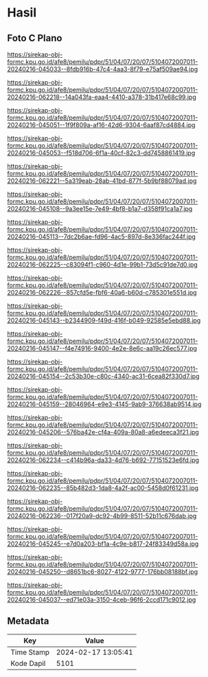 # Hasil

## Foto C Plano

https://sirekap-obj-formc.kpu.go.id/afe8/pemilu/pdpr/51/04/07/20/07/5104072007011-20240216-045033--8fdb916b-47c4-4aa3-8f79-e75af509ae94.jpg

https://sirekap-obj-formc.kpu.go.id/afe8/pemilu/pdpr/51/04/07/20/07/5104072007011-20240216-062218--14a043fa-eaa4-4410-a378-31b417e68c99.jpg

https://sirekap-obj-formc.kpu.go.id/afe8/pemilu/pdpr/51/04/07/20/07/5104072007011-20240216-045051--1f9f809a-af16-42d6-9304-6aaf87cd4884.jpg

https://sirekap-obj-formc.kpu.go.id/afe8/pemilu/pdpr/51/04/07/20/07/5104072007011-20240216-045053--f518d706-6f1a-40cf-82c3-dd7458861419.jpg

https://sirekap-obj-formc.kpu.go.id/afe8/pemilu/pdpr/51/04/07/20/07/5104072007011-20240216-062221--5a319eab-28ab-41bd-877f-5b9bf88079ad.jpg

https://sirekap-obj-formc.kpu.go.id/afe8/pemilu/pdpr/51/04/07/20/07/5104072007011-20240216-045108--9a3ee15e-7e49-4bf8-b1a7-d358f91ca1a7.jpg

https://sirekap-obj-formc.kpu.go.id/afe8/pemilu/pdpr/51/04/07/20/07/5104072007011-20240216-045113--7dc2b6ae-fd96-4ac5-897d-8e336fac244f.jpg

https://sirekap-obj-formc.kpu.go.id/afe8/pemilu/pdpr/51/04/07/20/07/5104072007011-20240216-062225--c83094f1-c960-4d1e-99b1-73d5c91de7d0.jpg

https://sirekap-obj-formc.kpu.go.id/afe8/pemilu/pdpr/51/04/07/20/07/5104072007011-20240216-062226--857cfd5e-fbf6-40a6-b60d-c785301e551d.jpg

https://sirekap-obj-formc.kpu.go.id/afe8/pemilu/pdpr/51/04/07/20/07/5104072007011-20240216-045143--b2344909-f49d-416f-b049-92585e5ebd88.jpg

https://sirekap-obj-formc.kpu.go.id/afe8/pemilu/pdpr/51/04/07/20/07/5104072007011-20240216-045147--f4e74916-9400-4e2e-8e6c-aa19c26ec577.jpg

https://sirekap-obj-formc.kpu.go.id/afe8/pemilu/pdpr/51/04/07/20/07/5104072007011-20240216-045154--2c53b30e-c80c-4340-ac31-6cea82f330d7.jpg

https://sirekap-obj-formc.kpu.go.id/afe8/pemilu/pdpr/51/04/07/20/07/5104072007011-20240216-045159--28046964-e9e3-4145-9ab9-376638ab9514.jpg

https://sirekap-obj-formc.kpu.go.id/afe8/pemilu/pdpr/51/04/07/20/07/5104072007011-20240216-045206--576ba42e-cf4a-409a-80a8-a6edeeca3f21.jpg

https://sirekap-obj-formc.kpu.go.id/afe8/pemilu/pdpr/51/04/07/20/07/5104072007011-20240216-062234--c414b96a-da33-4d76-b692-77151523e6fd.jpg

https://sirekap-obj-formc.kpu.go.id/afe8/pemilu/pdpr/51/04/07/20/07/5104072007011-20240216-062235--85b482d3-1da8-4a2f-ac00-5458d0f61231.jpg

https://sirekap-obj-formc.kpu.go.id/afe8/pemilu/pdpr/51/04/07/20/07/5104072007011-20240216-062236--017f20a9-dc92-4b99-8511-52b11c676dab.jpg

https://sirekap-obj-formc.kpu.go.id/afe8/pemilu/pdpr/51/04/07/20/07/5104072007011-20240216-045245--e7d0a203-bf1a-4c9e-b817-24f83349d58a.jpg

https://sirekap-obj-formc.kpu.go.id/afe8/pemilu/pdpr/51/04/07/20/07/5104072007011-20240216-045250--d8651bc6-8027-4122-9777-176bb08188bf.jpg

https://sirekap-obj-formc.kpu.go.id/afe8/pemilu/pdpr/51/04/07/20/07/5104072007011-20240216-045037--ed71e03a-3150-4ceb-96f6-2ccd171c9012.jpg


## Metadata

| Key        | Value               |
| ---------- | ------------------- |
| Time Stamp | 2024-02-17 13:05:41 |
| Kode Dapil | 5101                |



